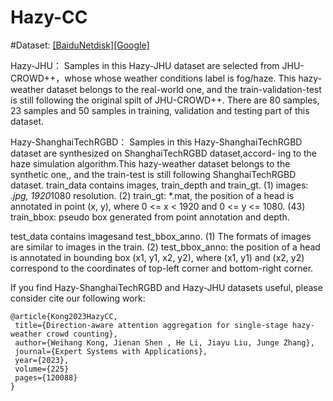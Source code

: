 # Hazy-CC
#Dataset: [[BaiduNetdisk]](https://s/1M18gmbzO6GSHoIzpmCIw0w?p2d )[[Google]](https://drive.google.com/drive//1XSNCPQPR0YcWqtSnamag9K0DH80cDyXS?)

Hazy-JHU：
Samples in this Hazy-JHU dataset are selected from JHU-CROWD++，whose whose weather conditions label is fog/haze. This hazy-weather dataset belongs to the real-world one, and the train-validation-test is still following the original spilt of JHU-CROWD++.
There are 80 samples, 23 samples and 50 samples in training, validation and testing part of this dataset.

Hazy-ShanghaiTechRGBD：
Samples in this Hazy-ShanghaiTechRGBD dataset are synthesized on ShanghaiTechRGBD dataset,accord-
ing to the haze simulation algorithm.This hazy-weather dataset belongs to the synthetic one,, and the train-test is still following ShanghaiTechRGBD dataset.
train_data contains images, train_depth and train_gt.
(1) images: *.jpg, 1920*1080 resolution.
(2) train_gt: *.mat, the position of a head is annotated in point (x, y), where
0 <= x < 1920 and 0 <= y <= 1080.
(43) train_bbox: pseudo box generated from point annotation and depth. 

test_data contains imagesand test_bbox_anno.
(1) The formats of images are similar to images in the train.
(2) test_bbox_anno: the position of a head is annotated in bounding box (x1, y1, x2, y2),
where (x1, y1) and (x2, y2) correspond to the coordinates of top-left corner and bottom-right corner.



If you find Hazy-ShanghaiTechRGBD and Hazy-JHU datasets useful, please consider cite our following work:
```
@article{Kong2023HazyCC,
 title={Direction-aware attention aggregation for single-stage hazy-weather crowd counting},
 author={Weihang Kong, Jienan Shen , He Li, Jiayu Liu, Junge Zhang},
 journal={Expert Systems with Applications},
 year={2023},
 volume={225}
 pages={120088}
}
```


